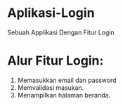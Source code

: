 # Aplikasi-Login
Sebuah Applikasi Dengan Fitur Login

# Alur Fitur Login:
1. Memasukkan email dan password
2. Memvalidasi masukan.
3. Menampilkan halaman beranda.
